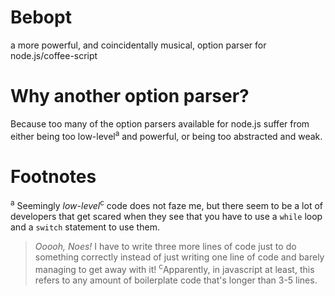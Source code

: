 # Bebopt
a more powerful, and coincidentally musical, option parser for node.js/coffee-script

# Why another option parser?
Because too many of the option parsers available for node.js suffer from either being too low-level<sup>a</sup> and powerful, or being too abstracted and weak.


# Footnotes
<sup>a</sup>
Seemingly *low-level*<sup>c</sup> code does not faze me, but there seem to be a lot of developers that get scared when they see that you have to use a `while` loop and a `switch` statement to use them.
> *Ooooh, Noes!*  I have to write three more lines of code just to do something correctly instead of just writing one line of code and barely managing to get away with it!
<sup>c</sup>Apparently, in javascript at least, this refers to any amount of boilerplate code that's longer than 3-5 lines.
